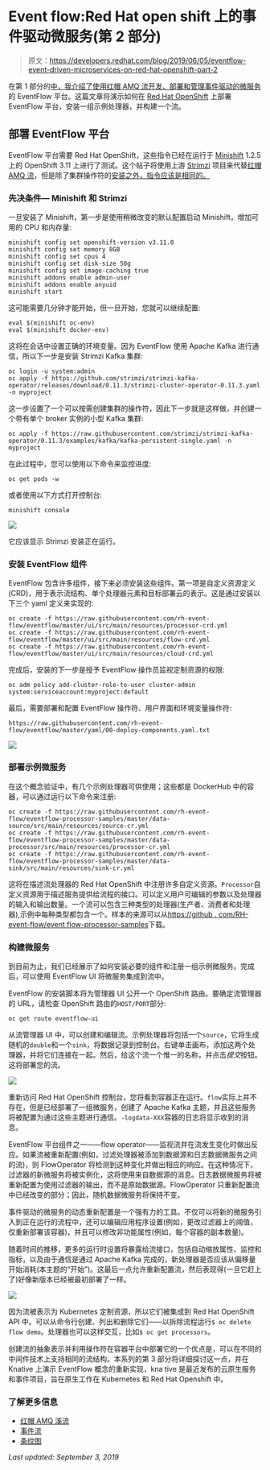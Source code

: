 # Event flow:Red Hat open shift 上的事件驱动微服务(第 2 部分)

> 原文：<https://developers.redhat.com/blog/2019/06/05/eventflow-event-driven-microservices-on-red-hat-openshift-part-2>

在第 1 部分的[中，我介绍了使用红帽 AMQ 流开发、部署和管理事件驱动的](https://developers.redhat.com/blog/2018/10/15/eventflow-event-driven-microservices-on-openshift-part-1/)[微服务](https://developers.redhat.com/topics/microservices/)的 EventFlow 平台。这篇文章将演示如何在 [Red Hat OpenShift](https://developers.redhat.com/openshift/) 上部署 EventFlow 平台，安装一组示例处理器，并构建一个流。

## 部署 EventFlow 平台

EventFlow 平台需要 Red Hat OpenShift，这些指令已经在运行于 [Minishift](https://www.okd.io/minishift/) 1.2.5 上的 OpenShift 3.11 上进行了测试。这个帖子将使用上游 [Strimzi](http://www.strimzi.io) 项目来代替[红帽 AMQ 流](https://access.redhat.com/products/red-hat-amq#streams)，但是除了集群操作符的[安装之外，指令应该是相同的。](https://access.redhat.com/documentation/en-us/red_hat_amq/7.3/html/using_amq_streams_on_openshift_container_platform/getting-started-str#downloads-str)

### 先决条件— Minishift 和 Strimzi

一旦安装了 Minishift，第一步是使用稍微改变的默认配置启动 Minishift，增加可用的 CPU 和内存量:

```
minishift config set openshift-version v3.11.0
minishift config set memory 8GB
minishift config set cpus 4
minishift config set disk-size 50g
minishift config set image-caching true
minishift addons enable admin-user
minishift addons enable anyuid
minishift start

```

这可能需要几分钟才能开始，但一旦开始，您就可以继续配置:

```
eval $(minishift oc-env)
eval $(minishift docker-env)

```

这将在会话中设置正确的环境变量。因为 EventFlow 使用 Apache Kafka 进行通信，所以下一步是安装 Strimzi Kafka 集群:

```
oc login -u system:admin
oc apply -f https://github.com/strimzi/strimzi-kafka-operator/releases/download/0.11.3/strimzi-cluster-operator-0.11.3.yaml -n myproject

```

这一步设置了一个可以按需创建集群的操作符，因此下一步就是这样做，并创建一个带有单个 broker 实例的小型 Kafka 集群:

```
oc apply -f https://raw.githubusercontent.com/strimzi/strimzi-kafka-operator/0.11.3/examples/kafka/kafka-persistent-single.yaml -n myproject

```

在此过程中，您可以使用以下命令来监控进度:

```
oc get pods -w

```

或者使用以下方式打开控制台:

```
minishift console

```

![](img/5edbb41dc5df1d193fe15e71acad37ac.png)

它应该显示 Strimzi 安装正在运行。

### 安装 EventFlow 组件

EventFlow 包含许多组件，接下来必须安装这些组件。第一项是自定义资源定义(CRD)，用于表示流结构、单个处理器元素和目标部署云的表示。这是通过安装以下三个 yaml 定义来实现的:

```
oc create -f https://raw.githubusercontent.com/rh-event-flow/eventflow/master/ui/src/main/resources/processor-crd.yml
oc create -f https://raw.githubusercontent.com/rh-event-flow/eventflow/master/ui/src/main/resources/flow-crd.yml
oc create -f https://raw.githubusercontent.com/rh-event-flow/eventflow/master/ui/src/main/resources/cloud-crd.yml

```

完成后，安装的下一步是授予 EventFlow 操作员监视定制资源的权限:

```
oc adm policy add-cluster-role-to-user cluster-admin system:serviceaccount:myproject:default

```

最后，需要部署和配置 EventFlow 操作符、用户界面和环境变量操作符:

```
https://raw.githubusercontent.com/rh-event-flow/eventflow/master/yaml/00-deploy-components.yaml.txt

```

![](img/298b3b2ec0d122cc07729c6de38069af.png)

### 部署示例微服务

在这个概念验证中，有几个示例处理器可供使用；这些都是 DockerHub 中的容器，可以通过运行以下命令来注册:

```
oc create -f https://raw.githubusercontent.com/rh-event-flow/eventflow-processor-samples/master/data-source/src/main/resources/source-cr.yml
oc create -f https://raw.githubusercontent.com/rh-event-flow/eventflow-processor-samples/master/data-processor/src/main/resources/processor-cr.yml
oc create -f https://raw.githubusercontent.com/rh-event-flow/eventflow-processor-samples/master/data-sink/src/main/resources/sink-cr.yml

```

这将在描述流处理器的 Red Hat OpenShift 中注册许多自定义资源。`Processor`自定义资源用于描述服务提供给流程的接口。可以定义用户可编辑的参数以及处理器的输入和输出数量。一个流可以包含三种类型的处理器(生产者、消费者和处理器),示例中每种类型都包含一个。样本的来源可以从[https://github . com/RH-event-flow/event flow-processor-samples](https://github.com/project-streamzi/eventflow-processor-samples)下载。

### 构建微服务

到目前为止，我们已经展示了如何安装必要的组件和注册一组示例微服务。完成后，可以使用 EventFlow UI 将微服务集成到流中。

EventFlow 的安装脚本将为管理器 UI 公开一个 OpenShift 路由。要确定流管理器的 URL，请检查 OpenShift 路由的`HOST/PORT`部分:

```
oc get route eventflow-ui

```

从流管理器 UI 中，可以创建和编辑流。示例处理器将包括一个`source`，它将生成随机的`double`和一个`sink`，将数据记录到控制台。右键单击画布，添加这两个处理器，并将它们连接在一起。然后，给这个流一个惟一的名称，并点击*提交*按钮。这将部署您的流。

![](img/b1c386b9b8bacc2d98788cb7e70a5da3.png)

重新访问 Red Hat OpenShift 控制台，您将看到容器正在运行。`flow`实际上并不存在，但是已经部署了一组微服务，创建了 Apache Kafka 主题，并且这些服务将被配置为通过这些主题进行通信。`-logdata-XXX`容器的日志将显示收到的消息。

EventFlow 平台组件之一——flow operator——监视流并在流发生变化时做出反应。如果流被重新配置(例如，过滤处理器被添加到数据源和日志数据微服务之间的流)，则 FlowOperator 将检测到这种变化并做出相应的响应。在这种情况下，过滤器的新微服务将被实例化，这将使用来自数据源的消息。日志数据微服务将被重新配置为使用过滤器的输出，而不是原始数据源。FlowOperator 只重新配置流中已经改变的部分；因此，随机数据微服务将保持不变。

事件驱动的微服务的动态重新配置是一个强有力的工具。不仅可以将新的微服务引入到正在运行的流程中，还可以编辑应用程序设置(例如，更改过滤器上的阈值，仅重新部署该容器)，并且可以修改非功能属性(例如，每个容器的副本数量)。

随着时间的推移，更多的运行时设置将暴露给流接口，包括自动缩放属性、监控和指标，以及由于通信是通过 Apache Kafka 完成的，新处理器是否应该从偏移量开始消耗(本主题的“开始”)。这最后一点允许重新配置流，然后表现得(一旦它赶上了)好像新版本已经被最初部署了一样。

![](img/81292367adc52e9fbee4b6b0eb32a60a.png)

因为流被表示为 Kubernetes 定制资源，所以它们被集成到 Red Hat OpenShift API 中。可以从命令行创建、列出和删除它们——以拆除流程运行`$ oc delete flow demo`。处理器也可以这样交互，比如`$ oc get processors`。

创建流的抽象表示并利用操作符在容器平台中部署它的一个优点是，可以在不同的中间件技术上支持相同的流结构。本系列的第 3 部分将详细探讨这一点，并在 Knative 上演示 EventFlow 概念的重新实现，kna tive 是最近发布的云原生服务和事件项目，旨在原生工作在 Kubernetes 和 Red Hat Openshift 中。

### 了解更多信息

*   [红帽 AMQ 溪流](https://access.redhat.com/documentation/en-us/red_hat_amq/7.3/html/using_amq_streams_on_openshift_container_platform/overview-str)
*   [事件流](https://github.com/rh-event-flow/eventflow)
*   [条纹图](https://strimzi.io/)

*Last updated: September 3, 2019*